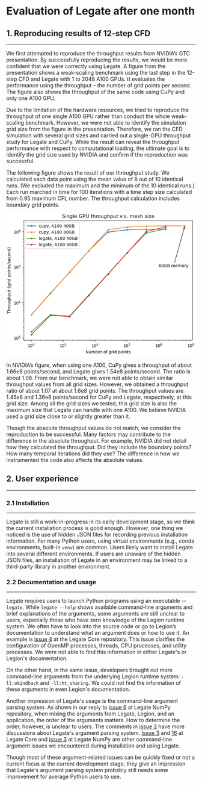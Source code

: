 Evaluation of Legate after one month
====================================

## 1. Reproducing results of 12-step CFD
----------------------------------------

We first attempted to reproduce the throughput results from NVIDIA’s GTC presentation. By successfully reproducing the results, we would be more confident that we were correctly using Legate. A figure from the presentation shows a weak-scaling benchmark using the last step in the 12-step CFD and Legate with 1 to 2048 A100 GPUs. It evaluates the performance using the throughput – the number of grid points per second. The figure also shows the throughput of the same code using CuPy and only one A100 GPU.

Due to the limitation of the hardware resources, we tried to reproduce the throughput of one single A100 GPU rather than conduct the whole weak-scaling benchmark. However, we were not able to identify the simulation grid size from the figure in the presentation. Therefore, we ran the CFD simulation with several grid sizes and carried out a single-GPU throughput study for Legate and CuPy. While the result can reveal the throughput performance with respect to computational loading, the ultimate goal is to identify the grid size used by NVIDIA and confirm if the reproduction was successful.

The following figure shows the result of our throughput study. We calculated each data point using the mean value of 8 out of 10 identical runs. (We excluded the maximum and the minimum of the 10 identical runs.) Each run marched in time for 100 iterations with a time step size calculated from 0.95 maximum CFL number. The throughput calculation includes boundary grid points.

![cfd_throughput_single_a100.png](figures/cfd_throughput_single_a100.png)

In NVIDIA’s figure, when using one A100, CuPy gives a throughput of about 1.66e8 points/second, and Legate gives 1.54e8 points/second. The ratio is about 1.08. From our benchmark, we were not able to obtain similar throughput values from all grid sizes. However, we obtained a throughput ratio of about 1.07 at about 1.6e8 grid points. The throughput values are 1.45e8 and 1.36e8 points/second for CuPy and Legate, respectively, at this grid size. Among all the grid sizes we tested, this grid size is also the maximum size that Legate can handle with one A100. We believe NVIDIA used a grid size close to or slightly greater than it.

Though the absolute throughput values do not match, we consider the reproduction to be successful. Many factors may contribute to the difference in the absolute throughput. For example, NVIDIA did not detail how they calculated the throughput. Did they include the boundary points? How many temporal iterations did they use? The difference in how we instrumented the code also affects the absolute values.

## 2. User experience
---------------------

### 2.1 Installation
--------------------

Legate is still a work-in-progress in its early development stage, so we think the current installation process is good enough. However, one thing we noticed is the use of hidden JSON files for recording previous installation information. For many Python users, using virtual environments (e.g., conda environments, built-in `venv`) are common. Users likely want to install Legate into several different environments. If users are unaware of the hidden JSON files, an installation of Legate in an environment may be linked to a third-party library in another environment.

### 2.2 Documentation and usage
-------------------------------

Legate requires users to launch Python programs using an executable -- `legate`. While `legate --help` shows available command-line arguments and brief explanations of the arguments, some arguments are still unclear to users, especially those who have zero knowledge of the Legion runtime system. We often have to look into the source code or go to Legion’s documentation to understand what an argument does or how to use it. An example is [issue 4](https://github.com/nv-legate/legate.core/issues/4) at the Legate Core repository. This issue clarifies the configuration of OpenMP processes, threads, CPU processes, and utility processes. We were not able to find this information in either Legate's or Legion's documentation.

On the other hand, in the same issue, developers brought out more command-line arguments from the underlying Legion runtime system: `-ll:okindhack` and `-ll:ht_sharing`. We could not find the information of these arguments in even Legion's documentation.

Another impression of Legate's usage is the command-line argument parsing system. As shown in our reply to [issue 6](https://github.com/nv-legate/legate.numpy/issues/6) at Legate NumPy repository, when mixing the arguments from Legate, Legion, and an application, the order of the arguments matters. How to determine the order, however, is unclear to users. The comments in [issue 2](https://github.com/nv-legate/legate.core/issues/2) have more discussions about Legate's argument parsing system. [Issue 3](https://github.com/nv-legate/legate.core/issues/3) and [16](https://github.com/nv-legate/legate.core/issues/16) at Legate Core and [issue 3](https://github.com/nv-legate/legate.numpy/issues/3) at Legate NumPy are other command-line argument issues we encountered during installation and using Legate.

Though most of these argument-related issues can be quickly fixed or not a current focus at the current development stage, they give an impression that Legate's argument parsing system probably still needs some improvement for average Python users to use.
